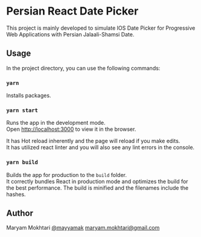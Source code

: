 # Persian React Date Picker

This project is mainly developed to simulate IOS Date Picker for Progressive Web Applications with Persian Jalaali-Shamsi Date.

## Usage

In the project directory, you can use the following commands:

### `yarn`
Installs packages.

### `yarn start`

Runs the app in the development mode.\
Open [http://localhost:3000](http://localhost:3000) to view it in the browser.

It has Hot reload inherently and the page will reload if you make edits.\
It has utilized react linter and you will also see any lint errors in the console.

### `yarn build`

Builds the app for production to the `build` folder.\
It correctly bundles React in production mode and optimizes the build for the best performance.
The build is minified and the filenames include the hashes.

## Author
Maryam Mokhtari [@mayyamak](https://github.com/mayyamak) [maryam.mokhtari@gmail.com](mailto:maryam.mokhtari@gmail.com)